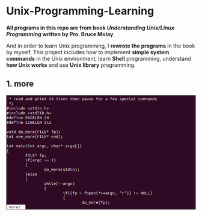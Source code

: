 # Unix-Programming-Learning

**All programs in this repo are from book *Understanding Unix/Linux Programming* written by Pro. Bruce Molay**


And in order to learn Unix programming, I **rewrote the programs** in the book by myself. This project includes how to implement **simple system commands** in the Unix environment, learn **Shell** programming, understand **how Unix works** and use **Unix library** programming.

## 1. more
![more](img/1_more_1.png)
